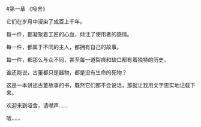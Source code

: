 #第一章 《哑舍》

它们在岁月中浸染了成百上千年。

每一件，都凝聚着工匠的心血，倾注了使用者的感情。

每一件，都属于不同的主人，都拥有自己的故事。

每一件，都那么与众不同，甚至每一道裂痕和缺口都有着独特的历史。

谁还能说，古董都只是器物，都是没有生命的死物？

这是一本讲述古董故事的书，既然它们都不会说话，那就让我用文字忠实地记载下来。

欢迎来到哑舍，请噤声……

嘘……
